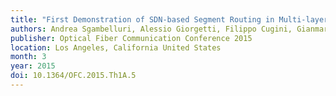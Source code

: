 ```yaml
---
title: "First Demonstration of SDN-based Segment Routing in Multi-layer Networks"
authors: Andrea Sgambelluri, Alessio Giorgetti, Filippo Cugini, Gianmarco Bruno, Francesco Lazzeri, and Piero Castoldi
publisher: Optical Fiber Communication Conference 2015
location: Los Angeles, California United States
month: 3
year: 2015
doi: 10.1364/OFC.2015.Th1A.5
---
```

